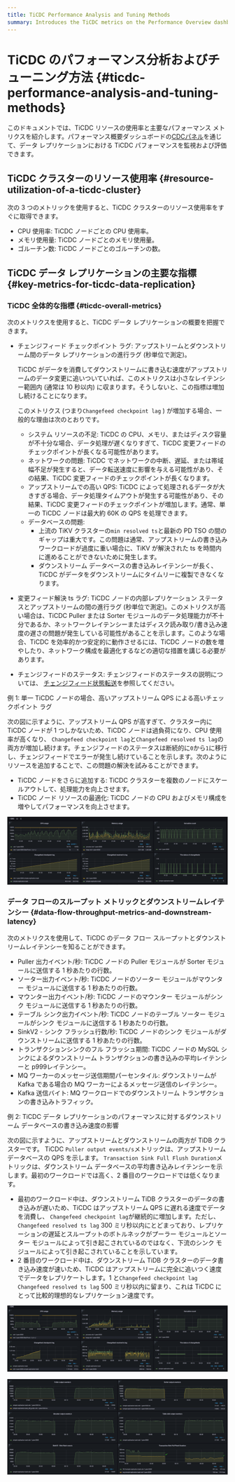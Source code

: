 ```yaml
---
title: TiCDC Performance Analysis and Tuning Methods
summary: Introduces the TiCDC metrics on the Performance Overview dashboard to help you better understand and monitor TiCDC workloads.
---
```


# TiCDC のパフォーマンス分析およびチューニング方法 {#ticdc-performance-analysis-and-tuning-methods}

このドキュメントでは、TiCDC リソースの使用率と主要なパフォーマンス メトリクスを紹介します。パフォーマンス概要ダッシュボードの[CDCパネル](/grafana-performance-overview-dashboard.md#cdc)を通じて、データ レプリケーションにおける TiCDC パフォーマンスを監視および評価できます。

## TiCDC クラスターのリソース使用率 {#resource-utilization-of-a-ticdc-cluster}

次の 3 つのメトリックを使用すると、TiCDC クラスターのリソース使用率をすぐに取得できます。

-   CPU 使用率: TiCDC ノードごとの CPU 使用率。
-   メモリ使用量: TiCDC ノードごとのメモリ使用量。
-   ゴルーチン数: TiCDC ノードごとのゴルーチンの数。

## TiCDC データ レプリケーションの主要な指標 {#key-metrics-for-ticdc-data-replication}

### TiCDC 全体的な指標 {#ticdc-overall-metrics}

次のメトリクスを使用すると、TiCDC データ レプリケーションの概要を把握できます。

-   チェンジフィード チェックポイント ラグ: アップストリームとダウンストリーム間のデータ レプリケーションの進行ラグ (秒単位で測定)。

    TiCDC がデータを消費してダウンストリームに書き込む速度がアップストリームのデータ変更に追いついていれば、このメトリクスは小さなレイテンシー範囲内 (通常は 10 秒以内) に収まります。そうしないと、この指標は増加し続けることになります。

    このメトリクス (つまり`Changefeed checkpoint lag` ) が増加する場合、一般的な理由は次のとおりです。

    -   システム リソースの不足: TiCDC の CPU、メモリ、またはディスク容量が不十分な場合、データ処理が遅くなりすぎて、TiCDC 変更フィードのチェックポイントが長くなる可能性があります。
    -   ネットワークの問題: TiCDC でネットワークの中断、遅延、または帯域幅不足が発生すると、データ転送速度に影響を与える可能性があり、その結果、TiCDC 変更フィードのチェックポイントが長くなります。
    -   アップストリームでの高い QPS: TiCDC によって処理されるデータが大きすぎる場合、データ処理タイムアウトが発生する可能性があり、その結果、TiCDC 変更フィードのチェックポイントが増加します。通常、単一の TiCDC ノードは最大約 60K の QPS を処理できます。
    -   データベースの問題:
        -   上流の TiKV クラスターの`min resolved ts`と最新の PD TSO の間のギャップは重大です。この問題は通常、アップストリームの書き込みワークロードが過度に重い場合に、TiKV が解決された ts を時間内に進めることができないために発生します。
        -   ダウンストリーム データベースの書き込みレイテンシーが長く、TiCDC がデータをダウンストリームにタイムリーに複製できなくなります。

-   変更フィード解決 ts ラグ: TiCDC ノードの内部レプリケーション ステータスとアップストリームの間の進行ラグ (秒単位で測定)。このメトリクスが高い場合は、TiCDC Puller または Sorter モジュールのデータ処理能力が不十分であるか、ネットワークレイテンシーまたはディスク読み取り/書き込み速度の遅さの問題が発生している可能性があることを示します。このような場合、TiCDC を効率的かつ安定的に動作させるには、TiCDC ノードの数を増やしたり、ネットワーク構成を最適化するなどの適切な措置を講じる必要があります。

-   チェンジフィードのステータス: チェンジフィードのステータスの説明については、 [チェンジフィード状態転送](/ticdc/ticdc-changefeed-overview.md)を参照してください。

例 1: 単一 TiCDC ノードの場合、高いアップストリーム QPS による高いチェックポイント ラグ

次の図に示すように、アップストリーム QPS が高すぎて、クラスター内に TiCDC ノードが 1 つしかないため、TiCDC ノードは過負荷になり、CPU 使用率が高くなり、 `Changefeed checkpoint lag`と`Changefeed resolved ts lag`の両方が増加し続けます。チェンジフィードのステータスは断続的に`0`から`1`に移行し、チェンジフィードでエラーが発生し続けていることを示します。次のようにリソースを追加することで、この問題の解決を試みることができます。

-   TiCDC ノードをさらに追加する: TiCDC クラスターを複数のノードにスケールアウトして、処理能力を向上させます。
-   TiCDC ノード リソースの最適化: TiCDC ノードの CPU およびメモリ構成を増やしてパフォーマンスを向上させます。

![TiCDC overview](/media/performance/cdc/cdc-slow.png)

### データ フローのスループット メトリックとダウンストリームレイテンシー {#data-flow-throughput-metrics-and-downstream-latency}

次のメトリクスを使用して、TiCDC のデータ フロー スループットとダウンストリームレイテンシーを知ることができます。

-   Puller 出力イベント/秒: TiCDC ノードの Puller モジュールが Sorter モジュールに送信する 1 秒あたりの行数。
-   ソーター出力イベント/秒: TiCDC ノードのソーター モジュールがマウンター モジュールに送信する 1 秒あたりの行数。
-   マウンター出力イベント/秒: TiCDC ノードのマウンター モジュールがシンク モジュールに送信する 1 秒あたりの行数。
-   テーブル シンク出力イベント/秒: TiCDC ノードのテーブル ソーター モジュールがシンク モジュールに送信する 1 秒あたりの行数。
-   SinkV2 - シンク フラッシュ行数/秒: TiCDC ノードのシンク モジュールがダウンストリームに送信する 1 秒あたりの行数。
-   トランザクションシンクのフル フラッシュ期間: TiCDC ノードの MySQL シンクによるダウンストリーム トランザクションの書き込みの平均レイテンシーと p999レイテンシー。
-   MQ ワーカーのメッセージ送信期間パーセンタイル: ダウンストリームが Kafka である場合の MQ ワーカーによるメッセージ送信のレイテンシー。
-   Kafka 送信バイト: MQ ワークロードでのダウンストリーム トランザクションの書き込みトラフィック。

例 2: TiCDC データ レプリケーションのパフォーマンスに対するダウンストリーム データベースの書き込み速度の影響

次の図に示すように、アップストリームとダウンストリームの両方が TiDB クラスターです。 TiCDC `Puller output events/s`メトリックは、アップストリーム データベースの QPS を示します。 `Transaction Sink Full Flush Duration`メトリックは、ダウンストリーム データベースの平均書き込みレイテンシーを示します。最初のワークロードでは高く、2 番目のワークロードでは低くなります。

-   最初のワークロード中は、ダウンストリーム TiDB クラスターのデータの書き込みが遅いため、TiCDC はアップストリーム QPS に遅れる速度でデータを消費し、 `Changefeed checkpoint lag`が継続的に増加します。ただし、 `Changefeed resolved ts lag` 300 ミリ秒以内にとどまっており、レプリケーションの遅延とスループットのボトルネックがプーラー モジュールとソーター モジュールによって引き起こされているのではなく、下流のシンク モジュールによって引き起こされていることを示しています。
-   2 番目のワークロード中は、ダウンストリーム TiDB クラスターのデータ書き込み速度が速いため、TiCDC はアップストリームに完全に追いつく速度でデータをレプリケートします。1 と`Changefeed checkpoint lag` `Changefeed resolved ts lag` 500 ミリ秒以内に留まり、これは TiCDC にとって比較的理想的なレプリケーション速度です。

![TiCDC overview](/media/performance/cdc/cdc-fast-1.png)

![data flow and txn latency](/media/performance/cdc/cdc-fast-2.png)
